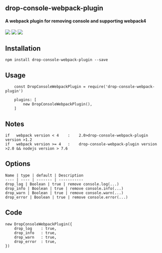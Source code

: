 ## drop-console-webpack-plugin
#### A webpack plugin for removing console and supporting webpack4
![](https://img.shields.io/badge/npm-1.1.5-blue.svg)
![](https://img.shields.io/badge/build-passing-brightgreen.svg)
![](https://img.shields.io/badge/license-MIT-brightgreen.svg)
## Installation
```
npm install drop-console-webpack-plugin --save
```
## Usage
```
    const DropConsoleWebpackPlugin = require('drop-console-webpack-plugin')

    plugins: [
        new DropConsoleWebpackPlugin(),
    ]
```
## Notes
```
if   webpack version < 4    :    2.0>drop-console-webpack-plugin version >1.2    
if   webpack version >= 4   :    drop-console-webpack-plugin version >2.0 && nodejs version > 7.6
```
## Options
```
Name | type | default | Description
---- | ---- | ------- | -----------
drop_log | Boolean | true | remove console.log(...)
drop_info | Boolean | true | remove console.info(...)
drop_warn | Boolean | true | remove console.warn(...)
drop_error | Boolean | true | remove console.error(...)
```
## Code
```
new DropConsoleWebpackPlugin({
    drop_log    : true, 
    drop_info   : true,
    drop_warn   : true,
    drop_error  : true,
})
```